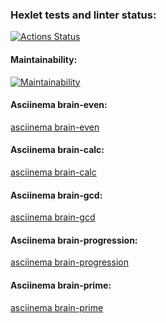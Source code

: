 ### Hexlet tests and linter status:

[![Actions Status](https://github.com/vankrajnova/python-project-49/workflows/hexlet-check/badge.svg)](https://github.com/vankrajnova/python-project-49/actions)

#### Maintainability:

[![Maintainability](https://api.codeclimate.com/v1/badges/f5c752dee5a44dfa1254/maintainability)](https://codeclimate.com/github/vankrajnova/python-project-49/maintainability)


#### Asciinema brain-even:

[asciinema brain-even](https://asciinema.org/a/qLVBNjOn4Iw9yvZpITHo0CvXO)

#### Asciinema brain-calc:

[asciinema brain-calc](https://asciinema.org/a/04r8C0hmsbdOk29IIjVzOBwDI)

#### Asciinema brain-gcd:

[asciinema brain-gcd](https://asciinema.org/a/kWhwnurdXaTfaWXcmm1kv50nS)

#### Asciinema brain-progression:

[asciinema brain-progression](https://asciinema.org/a/5kXf5p1waGba1P29IDnMTAVG0)

#### Asciinema brain-prime:

[asciinema brain-prime]( https://asciinema.org/a/e7Zf3MF2TRJh4KSBjoEHP8vj4)